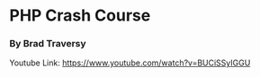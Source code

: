 # PHP Crash Course

### By Brad Traversy

Youtube Link:
https://www.youtube.com/watch?v=BUCiSSyIGGU
